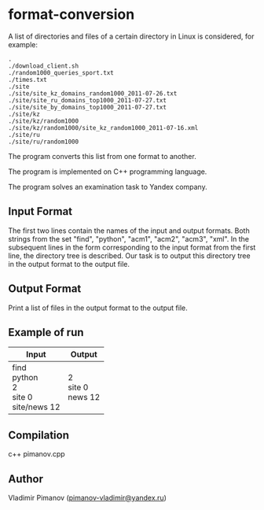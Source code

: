 # format-conversion

A list of directories and files of a certain directory in Linux is considered, for example:


    .
    ./download_client.sh
    ./random1000_queries_sport.txt
    ./times.txt
    ./site
    ./site/site_kz_domains_random1000_2011-07-26.txt
    ./site/site_ru_domains_top1000_2011-07-27.txt
    ./site/site_by_domains_top1000_2011-07-27.txt
    ./site/kz
    ./site/kz/random1000
    ./site/kz/random1000/site_kz_random1000_2011-07-16.xml
    ./site/ru
    ./site/ru/random1000


The program converts this list from one format to another. 

The program is implemented on C++ programming language. 

The program solves an examination task to Yandex company.

## Input Format

The first two lines contain the names of the input and output formats. Both strings from the set "find", "python", "acm1", "acm2", "acm3", "xml". In the subsequent lines in the form corresponding to the input format from the first line, the directory tree is described. Our task is to output this directory tree in the output format to the output file.

## Output Format

Print a list of files in the output format to the output file.

## Example of run

| Input | Output | 
|-------|--------|
| find<br/> python<br/> 2<br/> site 0<br/> site/news 12 | 2<br/> site 0<br/> news 12 |


## Compilation

c++ pimanov.cpp

## Author 

Vladimir Pimanov (pimanov-vladimir@yandex.ru)


